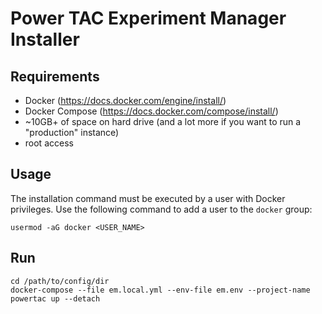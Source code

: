 # Power TAC Experiment Manager Installer

## Requirements
- Docker (https://docs.docker.com/engine/install/)
- Docker Compose (https://docs.docker.com/compose/install/)
- ~10GB+ of space on hard drive (and a lot more if you want to run a "production" instance)
- root access 

## Usage
The installation command must be executed by a user with Docker privileges. Use the following command to add a user to
the `docker` group: 

```shell
usermod -aG docker <USER_NAME>
```

## Run 

```shell
cd /path/to/config/dir
docker-compose --file em.local.yml --env-file em.env --project-name powertac up --detach
```
